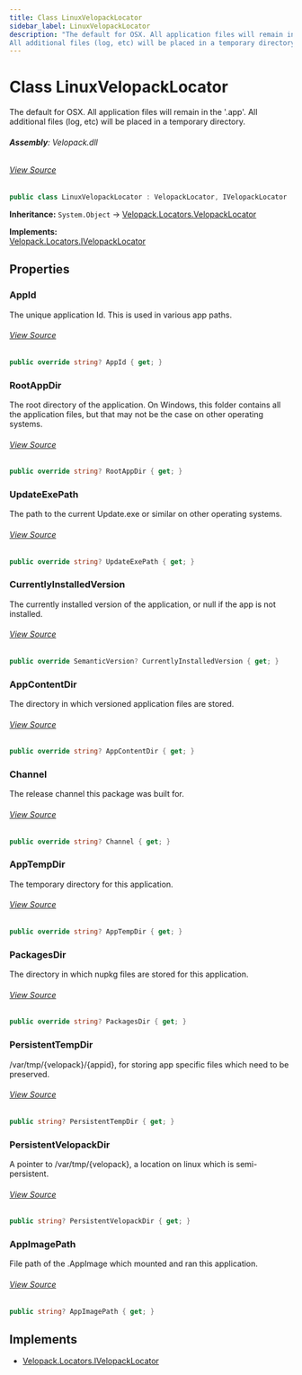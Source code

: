 ```yaml
---
title: Class LinuxVelopackLocator
sidebar_label: LinuxVelopackLocator
description: "The default for OSX. All application files will remain in the '.app'.
All additional files (log, etc) will be placed in a temporary directory."
---
```

# Class LinuxVelopackLocator
The default for OSX. All application files will remain in the '.app'.
All additional files (log, etc) will be placed in a temporary directory.

###### **Assembly**: Velopack.dll
###### [View Source](https://github.com/velopack/velopack.git/blob/master/src/Velopack/Locators/LinuxVelopackLocator.cs#L14)
```csharp title="Declaration"
public class LinuxVelopackLocator : VelopackLocator, IVelopackLocator
```
**Inheritance:** `System.Object` -> [Velopack.Locators.VelopackLocator](../Velopack.Locators/VelopackLocator.md)

**Implements:**  
[Velopack.Locators.IVelopackLocator](../Velopack.Locators/IVelopackLocator.md)

## Properties
### AppId
The unique application Id. This is used in various app paths.
###### [View Source](https://github.com/velopack/velopack.git/blob/master/src/Velopack/Locators/LinuxVelopackLocator.cs#L18)
```csharp title="Declaration"
public override string? AppId { get; }
```
### RootAppDir
The root directory of the application. On Windows, this folder contains all 
the application files, but that may not be the case on other operating systems.
###### [View Source](https://github.com/velopack/velopack.git/blob/master/src/Velopack/Locators/LinuxVelopackLocator.cs#L21)
```csharp title="Declaration"
public override string? RootAppDir { get; }
```
### UpdateExePath
The path to the current Update.exe or similar on other operating systems.
###### [View Source](https://github.com/velopack/velopack.git/blob/master/src/Velopack/Locators/LinuxVelopackLocator.cs#L24)
```csharp title="Declaration"
public override string? UpdateExePath { get; }
```
### CurrentlyInstalledVersion
The currently installed version of the application, or null if the app is not installed.
###### [View Source](https://github.com/velopack/velopack.git/blob/master/src/Velopack/Locators/LinuxVelopackLocator.cs#L27)
```csharp title="Declaration"
public override SemanticVersion? CurrentlyInstalledVersion { get; }
```
### AppContentDir
The directory in which versioned application files are stored.
###### [View Source](https://github.com/velopack/velopack.git/blob/master/src/Velopack/Locators/LinuxVelopackLocator.cs#L30)
```csharp title="Declaration"
public override string? AppContentDir { get; }
```
### Channel
The release channel this package was built for.
###### [View Source](https://github.com/velopack/velopack.git/blob/master/src/Velopack/Locators/LinuxVelopackLocator.cs#L33)
```csharp title="Declaration"
public override string? Channel { get; }
```
### AppTempDir
The temporary directory for this application.
###### [View Source](https://github.com/velopack/velopack.git/blob/master/src/Velopack/Locators/LinuxVelopackLocator.cs#L36)
```csharp title="Declaration"
public override string? AppTempDir { get; }
```
### PackagesDir
The directory in which nupkg files are stored for this application.
###### [View Source](https://github.com/velopack/velopack.git/blob/master/src/Velopack/Locators/LinuxVelopackLocator.cs#L39)
```csharp title="Declaration"
public override string? PackagesDir { get; }
```
### PersistentTempDir
/var/tmp/{velopack}/{appid}, for storing app specific files which need to be preserved.
###### [View Source](https://github.com/velopack/velopack.git/blob/master/src/Velopack/Locators/LinuxVelopackLocator.cs#L42)
```csharp title="Declaration"
public string? PersistentTempDir { get; }
```
### PersistentVelopackDir
A pointer to /var/tmp/{velopack}, a location on linux which is semi-persistent.
###### [View Source](https://github.com/velopack/velopack.git/blob/master/src/Velopack/Locators/LinuxVelopackLocator.cs#L45)
```csharp title="Declaration"
public string? PersistentVelopackDir { get; }
```
### AppImagePath
File path of the .AppImage which mounted and ran this application.
###### [View Source](https://github.com/velopack/velopack.git/blob/master/src/Velopack/Locators/LinuxVelopackLocator.cs#L48)
```csharp title="Declaration"
public string? AppImagePath { get; }
```

## Implements

* [Velopack.Locators.IVelopackLocator](../Velopack.Locators/IVelopackLocator.md)
